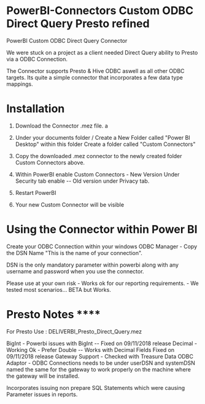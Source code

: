 # PowerBI-Connectors Custom ODBC Direct Query Presto refined
PowerBI Custom ODBC Direct Query Connector


We were stuck on a project as a client needed Direct Query ability to Presto via a ODBC Connection.

The Connector supports Presto & Hive ODBC aswell as all other ODBC targets. Its quite a simple connector that incorporates a few data type mappings.

# Installation

1. Download the Connector .mez file.
a
2. Under your documents folder / Create a New Folder called "Power BI Desktop" within this folder Create a folder called "Custom Connectors"

3. Copy the downloaded .mez connector to the newly created folder Custom Connectors above.

4. Within PowerBI enable Custom Connectors - New Version Under Security tab enable -- Old version under Privacy tab.

5. Restart PowerBI 

6. Your new Custom Connector will be visible


# Using the Connector within Power BI

Create your ODBC Connection within your windows ODBC Manager - Copy the DSN Name "This is the name of your connection".

DSN is the only mandatory parameter within powerbi along with any username and password when you use the connector.

Please use at your own risk - Works ok for our reporting requirements. - We tested most scenarios... BETA but Works.

# Presto Notes ****

For Presto Use : DELIVERBI_Presto_Direct_Query.mez

BigInt - Powerbi issues with BigInt -- Fixed on 09/11/2018 release
Decimal - Working Ok - Prefer Double -- Works with Decimal Fields Fixed on 09/11/2018 release
Gateway Support - Checked with Treasure Data ODBC Adaptor - ODBC Connections needs to be under userDSN and systemDSN named the same for the gateway to work properly on the machine where the gateway will be installed.

Incorporates issuing non prepare SQL Statements which were causing Parameter issues in reports.


